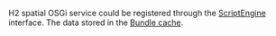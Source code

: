 H2 spatial OSGi service could be registered through the [ScriptEngine](http://docs.oracle.com/javase/6/docs/api/javax/script/ScriptEngine.html) interface. The data stored in the [Bundle cache](http://www.osgi.org/javadoc/r4v43/core/org/osgi/framework/Bundle.html#getDataFile%28java.lang.String%29).